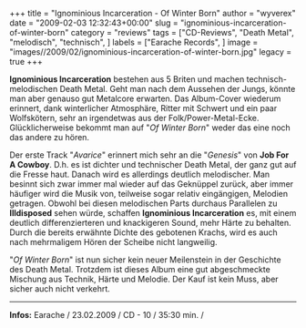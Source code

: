 +++
title = "Ignominious Incarceration - Of Winter Born"
author = "wyverex"
date = "2009-02-03 12:32:43+00:00"
slug = "ignominious-incarceration-of-winter-born"
category = "reviews"
tags = ["CD-Reviews", "Death Metal", "melodisch", "technisch", ]
labels = ["Earache Records", ]
image = "images//2009/02/ignominious-incarceration-of-winter-born.jpg"
legacy = true
+++

**Ignominious Incarceration** bestehen aus 5 Briten und machen technisch-melodischen Death Metal. Geht man nach dem Aussehen der Jungs, könnte man aber genauso gut Metalcore erwarten. Das Album-Cover wiederum erinnert, dank winterlicher Atmosphäre, Ritter mit Schwert und ein paar Wolfskötern, sehr an irgendetwas aus der Folk/Power-Metal-Ecke. Glücklicherweise bekommt man auf "_Of Winter Born_" weder das eine noch das andere zu hören.

Der erste Track "_Avarice_" erinnert mich sehr an die "_Genesis_" von **Job For A Cowboy**. D.h. es ist dichter und technischer Death Metal, der ganz gut auf die Fresse haut. Danach wird es allerdings deutlich melodischer. Man besinnt sich zwar immer mal wieder auf das Geknüppel zurück, aber immer häufiger wird die Musik von, teilweise sogar relativ eingängigen, Melodien getragen. Obwohl bei diesen melodischen Parts durchaus Parallelen zu **Illdisposed** sehen würde, schaffen **Ignominious Incarceration** es, mit einem deutlich differenzierteren und knackigeren Sound, mehr Härte zu behalten. Durch die bereits erwähnte Dichte des gebotenen Krachs, wird es auch nach mehrmaligem Hören der Scheibe nicht langweilig.

"_Of Winter Born_" ist nun sicher kein neuer Meilenstein in der Geschichte des Death Metal. Trotzdem ist dieses Album eine gut abgeschmeckte Mischung aus Technik, Härte und Melodie. Der Kauf ist kein Muss, aber sicher auch nicht verkehrt.





---
**Infos:**
Earache / 23.02.2009 / 
CD - 10 / 35:30 min. / 
